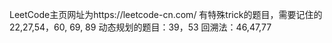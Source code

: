 LeetCode主页网址为https://leetcode-cn.com/
有特殊trick的题目，需要记住的22,27,54，60, 69, 89
动态规划的题目：39，53
回溯法：46,47,77
